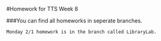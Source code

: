 #Homework for TTS Week 8

###You can find all homeworks in seperate branches.

    Monday 2/1 homework is in the branch called LibraryLab.